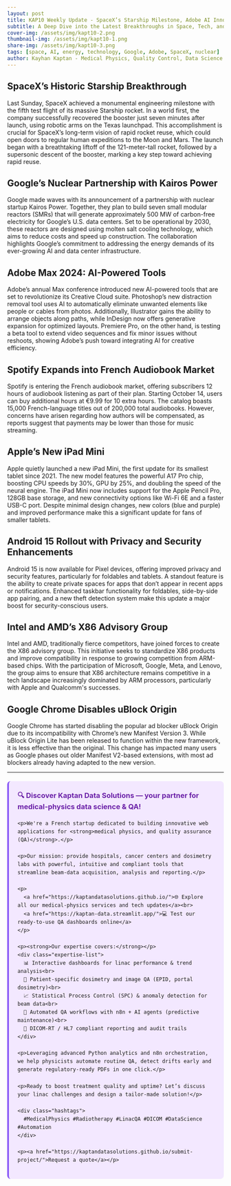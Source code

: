 ```yaml
---
layout: post
title: KAP10 Weekly Update - SpaceX’s Starship Milestone, Adobe AI Innovations, and Google’s Nuclear Power Plans
subtitle: A Deep Dive into the Latest Breakthroughs in Space, Tech, and Energy
cover-img: /assets/img/kapt10-2.png
thumbnail-img: /assets/img/kapt10-1.png
share-img: /assets/img/kapt10-3.png
tags: [space, AI, energy, technology, Google, Adobe, SpaceX, nuclear]
author: Kayhan Kaptan - Medical Physics, Quality Control, Data Science and Automation
---
```


## SpaceX’s Historic Starship Breakthrough

Last Sunday, SpaceX achieved a monumental engineering milestone with the fifth test flight of its massive Starship rocket. In a world first, the company successfully recovered the booster just seven minutes after launch, using robotic arms on the Texas launchpad. This accomplishment is crucial for SpaceX’s long-term vision of rapid rocket reuse, which could open doors to regular human expeditions to the Moon and Mars. The launch began with a breathtaking liftoff of the 121-meter-tall rocket, followed by a supersonic descent of the booster, marking a key step toward achieving rapid reuse.

## Google’s Nuclear Partnership with Kairos Power

Google made waves with its announcement of a partnership with nuclear startup Kairos Power. Together, they plan to build seven small modular reactors (SMRs) that will generate approximately 500 MW of carbon-free electricity for Google’s U.S. data centers. Set to be operational by 2030, these reactors are designed using molten salt cooling technology, which aims to reduce costs and speed up construction. The collaboration highlights Google’s commitment to addressing the energy demands of its ever-growing AI and data center infrastructure.

## Adobe Max 2024: AI-Powered Tools

Adobe’s annual Max conference introduced new AI-powered tools that are set to revolutionize its Creative Cloud suite. Photoshop’s new distraction removal tool uses AI to automatically eliminate unwanted elements like people or cables from photos. Additionally, Illustrator gains the ability to arrange objects along paths, while InDesign now offers generative expansion for optimized layouts. Premiere Pro, on the other hand, is testing a beta tool to extend video sequences and fix minor issues without reshoots, showing Adobe’s push toward integrating AI for creative efficiency.

## Spotify Expands into French Audiobook Market

Spotify is entering the French audiobook market, offering subscribers 12 hours of audiobook listening as part of their plan. Starting October 14, users can buy additional hours at €9.99 for 10 extra hours. The catalog boasts 15,000 French-language titles out of 200,000 total audiobooks. However, concerns have arisen regarding how authors will be compensated, as reports suggest that payments may be lower than those for music streaming.

## Apple’s New iPad Mini

Apple quietly launched a new iPad Mini, the first update for its smallest tablet since 2021. The new model features the powerful A17 Pro chip, boosting CPU speeds by 30%, GPU by 25%, and doubling the speed of the neural engine. The iPad Mini now includes support for the Apple Pencil Pro, 128GB base storage, and new connectivity options like Wi-Fi 6E and a faster USB-C port. Despite minimal design changes, new colors (blue and purple) and improved performance make this a significant update for fans of smaller tablets.

## Android 15 Rollout with Privacy and Security Enhancements

Android 15 is now available for Pixel devices, offering improved privacy and security features, particularly for foldables and tablets. A standout feature is the ability to create private spaces for apps that don’t appear in recent apps or notifications. Enhanced taskbar functionality for foldables, side-by-side app pairing, and a new theft detection system make this update a major boost for security-conscious users.

## Intel and AMD’s X86 Advisory Group

Intel and AMD, traditionally fierce competitors, have joined forces to create the X86 advisory group. This initiative seeks to standardize X86 products and improve compatibility in response to growing competition from ARM-based chips. With the participation of Microsoft, Google, Meta, and Lenovo, the group aims to ensure that X86 architecture remains competitive in a tech landscape increasingly dominated by ARM processors, particularly with Apple and Qualcomm's successes.

## Google Chrome Disables uBlock Origin

Google Chrome has started disabling the popular ad blocker uBlock Origin due to its incompatibility with Chrome’s new Manifest Version 3. While uBlock Origin Lite has been released to function within the new framework, it is less effective than the original. This change has impacted many users as Google phases out older Manifest V2-based extensions, with most ad blockers already having adapted to the new version.

---


<html lang="fr">
<head>
    <meta charset="UTF-8">
    <meta name="viewport" content="width=device-width, initial-scale=1.0">
    <title>Kaptan Data Solutions</title>
    <style>
        .citation {
            background-color: #f3e8ff;
            border-left: 4px solid #8b5cf6;
            padding: 20px;
            margin: 20px 0;
            border-radius: 8px;
            font-family: -apple-system, BlinkMacSystemFont, 'Segoe UI', Roboto, sans-serif;
            line-height: 1.6;
        }
        .citation h3 {
            color: #6b21a8;
            margin-top: 0;
        }
        .citation a {
            color: #7c3aed;
            text-decoration: none;
        }
        .citation a:hover {
            text-decoration: underline;
        }
        .expertise-list {
            margin: 15px 0;
        }
        .hashtags {
            font-weight: bold;
            color: #7c3aed;
            margin-top: 15px;
        }
    </style>
</head>
<body>
  <div class="citation">
    <h3>🔍 Discover Kaptan Data Solutions — your partner for medical-physics data science & QA!</h3>

    <p>We're a French startup dedicated to building innovative web applications for <strong>medical physics, and quality assurance (QA)</strong>.</p>

    <p>Our mission: provide hospitals, cancer centers and dosimetry labs with powerful, intuitive and compliant tools that streamline beam-data acquisition, analysis and reporting.</p>

    <p>
      <a href="https://kaptandatasolutions.github.io/">🌐 Explore all our medical-physics services and tech updates</a><br>
      <a href="https://kaptan-data.streamlit.app/">💻 Test our ready-to-use QA dashboards online</a>
    </p>

    <p><strong>Our expertise covers:</strong></p>
    <div class="expertise-list">
      📊 Interactive dashboards for linac performance & trend analysis<br>
      🔬 Patient-specific dosimetry and image QA (EPID, portal dosimetry)<br>
      📈 Statistical Process Control (SPC) & anomaly detection for beam data<br>
      🤖 Automated QA workflows with n8n + AI agents (predictive maintenance)<br>
      📑 DICOM-RT / HL7 compliant reporting and audit trails
    </div>

    <p>Leveraging advanced Python analytics and n8n orchestration, we help physicists automate routine QA, detect drifts early and generate regulatory-ready PDFs in one click.</p>

    <p>Ready to boost treatment quality and uptime? Let’s discuss your linac challenges and design a tailor-made solution!</p>

    <div class="hashtags">
      #MedicalPhysics #Radiotherapy #LinacQA #DICOM #DataScience #Automation
    </div>

    <p><a href="https://kaptandatasolutions.github.io/submit-project/">Request a quote</a></p>
  </div>
</body>
</html>